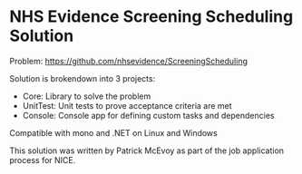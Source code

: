 NHS Evidence Screening Scheduling Solution
==========================================

Problem: https://github.com/nhsevidence/ScreeningScheduling

Solution is brokendown into 3 projects:

- Core: Library to solve the problem
- UnitTest: Unit tests to prove acceptance criteria are met
- Console: Console app for defining custom tasks and dependencies

Compatible with mono and .NET on Linux and Windows

This solution was written by Patrick McEvoy as part of the job
application process for NICE.

